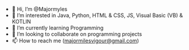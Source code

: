 - 👋 Hi, I’m @Majormyles
- 👀 I’m interested in Java, Python, HTML & CSS, JS, Visual Basic (VB) & KOTLIN
- 🌱 I’m currently learning Programming
- 💞️ I’m looking to collaborate on programming projects
- 📫 How to reach me (majormilesvigour@gmail.com)

<!---
Majormyles/Majormyles is a ✨ special ✨ repository because its `README.md` (this file) appears on your GitHub profile.
You can click the Preview link to take a look at your changes.
--->
